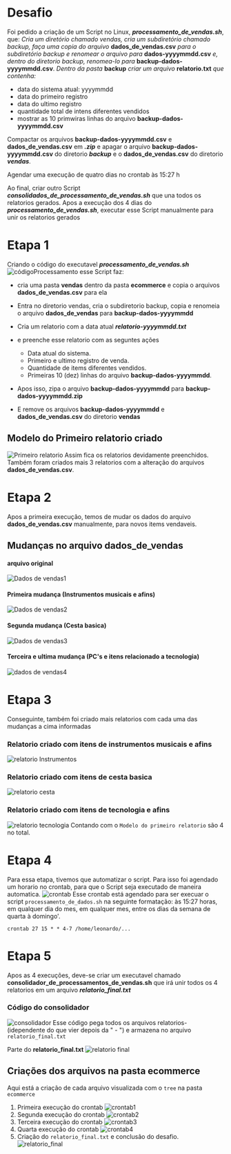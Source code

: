 # Desafio
Foi pedido a criação de um Script no Linux, ***processamento_de_vendas.sh***, que: *Cria um diretório chamado vendas, cria um subdiretório chamado backup, faça uma copia do arquivo* **dados_de_vendas.csv** *para o subdiretório backup e renomear o arquivo para* **dados-yyyymmdd.csv** *e, dentro do diretorio backup, renomea-lo para* **backup-dados-yyyymmdd.csv**. *Dentro da pasta* **backup** *criar um arquivo* **relatorio.txt** *que contenha:*
- data do sistema atual: yyyymmdd
- data do primeiro registro
- data do ultimo registro
- quantidade total de intens diferentes vendidos
- mostrar as 10 primwiras linhas do arquivo **backup-dados-yyyymmdd.csv**

Compactar os arquivos **backup-dados-yyyymmdd.csv** e **dados_de_vendas.csv** em ***.zip*** e apagar o arquivo **backup-dados-yyyymmdd.csv** do diretorio ***backup*** e o **dados_de_vendas.csv** do diretorio ***vendas***.

Agendar uma execução de quatro dias no crontab às 15:27 h 

Ao final, criar outro Script ***consolidados_de_processamento_de_vendas.sh*** que una todos os relatorios gerados. Apos a execução dos 4 dias do ***processamento_de_vendas.sh***, executar esse Script manualmente para unir os relatorios gerados
# Etapa 1
Criando o código do executavel ***processamento_de_vendas.sh***
![códigoProcessamento](../evidencias/script_codigo.png)
esse Script faz:
- cria uma pasta **vendas** dentro da pasta **ecommerce** e copia o arquivos **dados_de_vendas.csv** para ela
- Entra no diretorio vendas, cria o subdiretorio backup, copia e renomeia o arquivo **dados_de_vendas** para **backup-dados-yyyymmdd**
- Cria um relatorio com a data atual ***relatorio-yyyymmdd.txt***
- e preenche esse relatorio com as seguntes ações
    - Data atual do sistema.
    - Primeiro e ultimo registro de venda.
    - Quantidade de items diferentes vendidos.
    - Primeiras 10 (dez) linhas do arquivo **backup-dados-yyyymmdd**.

- Apos isso, zipa o arquivo **backup-dados-yyyymmdd** para **backup-dados-yyyymmdd.zip**

- E remove os arquivos **backup-dados-yyyymmdd** e **dados_de_vendas.csv** do diretorio **vendas**

## Modelo do Primeiro relatorio criado
![Primeiro relatorio](../evidencias/relatorio01.png)
Assim fica os relatorios devidamente preenchidos. Também foram criados mais 3 relatorios com a alteração do arquivos **dados_de_vendas.csv**.
# Etapa 2
Apos a primeira execução, temos de mudar os dados do arquivo **dados_de_vendas.csv** manualmente, para novos items vendaveis.

## Mudanças no arquivo dados_de_vendas
#### arquivo original
![Dados de vendas1](../evidencias/dados_vendas01.png)
#### Primeira mudança (Instrumentos musicais e afins)
![Dados de vendas2](../evidencias/dados_vendas02.png)
#### Segunda mudança (Cesta basica)
![Dados de vendas3](../evidencias/dados_vendas03.png)
#### Terceira e ultima mudança (PC's e itens relacionado a tecnologia)
![dados de vendas4](../evidencias/dados_vendas04.png)
# Etapa 3
Conseguinte, também foi criado mais relatorios com cada uma das mudanças a cima informadas

### Relatorio criado com itens de instrumentos musicais e afins
![relatorio Instrumentos](../evidencias/relatorio02.png)
### Relatorio criado com itens de cesta basica
![relatorio cesta](../evidencias/relatorio03.png)
### Relatorio criado com itens de tecnologia e afins
![relatorio tecnologia](../evidencias/relatorio04.png)
Contando com o ```Modelo do primeiro relatorio``` são 4 no total.
# Etapa 4
Para essa etapa, tivemos que automatizar o script. Para isso foi agendado um horario no crontab, para que o Script seja executado de maneira automatica.
![crontab](../evidencias/crontab.png) 
Esse crontab está agendado para ser execuar o script ```processamento_de_dados.sh``` na seguinte formatação: às 15:27 horas, em qualquer dia do mes, em qualquer mes, entre os dias da semana de quarta à domingo'.
``` 
crontab 27 15 * * 4-7 /home/leonardo/...
```
# Etapa 5
Apos as 4 execuções, deve-se criar um executavel chamado **consolidador_de_processamentos_de_vendas.sh** que irá unir todos os 4 relatorios em um arquivo ***relatorio_final.txt***

### Código do consolidador
![consolidador](../evidencias/consolidador.png)
Esse código pega todos os arquivos relatorios- (idependente do que vier depois da " - ") e armazena no arquivo ```relatorio_final.txt```

Parte do **relatorio_final.txt**
![relatorio final](../evidencias/cat_relatorioFinal.png)

## Criações dos arquivos na pasta ecommerce

Aqui está a criação de cada arquivo visualizada com o ```tree``` na pasta ```ecommerce```

1. Primeira execução do crontab
![crontab1](../evidencias/tree_execucao01.png)
2. Segunda execução do crontab
![crontab2](../evidencias/tree_execucao02.png)
3. Terceira execução do crontab
![crontab3](../evidencias/tree_execucao03.png)
4. Quarta execução do crontab
![crontab4](../evidencias/tree_execucao04.png)
5. Criação do ```relatorio_final.txt``` e conclusão do desafio.
![relatorio_final](../evidencias/relatorioFinal.png)